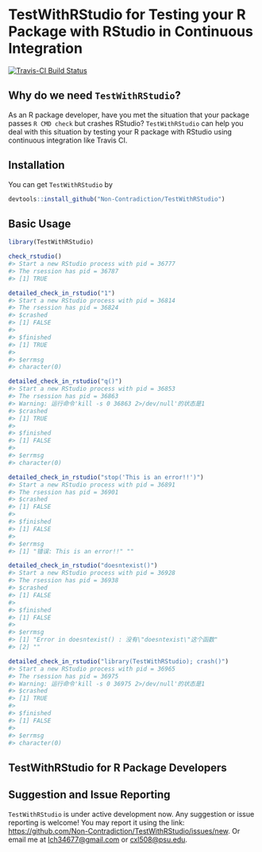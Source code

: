 
<!-- README.md is generated from README.Rmd. Please edit that file -->
TestWithRStudio for Testing your R Package with RStudio in Continuous Integration
=================================================================================

[![Travis-CI Build Status](https://travis-ci.org/Non-Contradiction/TestWithRStudio.svg?branch=master)](https://travis-ci.org/Non-Contradiction/TestWithRStudio)

Why do we need `TestWithRStudio`?
---------------------------------

As an R package developer, have you met the situation that your package passes `R CMD check` but crashes RStudio? `TestWithRStudio` can help you deal with this situation by testing your R package with RStudio using continuous integration like Travis CI.

Installation
------------

You can get `TestWithRStudio` by

``` r
devtools::install_github("Non-Contradiction/TestWithRStudio")
```

Basic Usage
-----------

``` r
library(TestWithRStudio)

check_rstudio()
#> Start a new RStudio process with pid = 36777
#> The rsession has pid = 36787
#> [1] TRUE

detailed_check_in_rstudio("1")
#> Start a new RStudio process with pid = 36814
#> The rsession has pid = 36824
#> $crashed
#> [1] FALSE
#> 
#> $finished
#> [1] TRUE
#> 
#> $errmsg
#> character(0)

detailed_check_in_rstudio("q()")
#> Start a new RStudio process with pid = 36853
#> The rsession has pid = 36863
#> Warning: 运行命令'kill -s 0 36863 2>/dev/null'的状态是1
#> $crashed
#> [1] TRUE
#> 
#> $finished
#> [1] FALSE
#> 
#> $errmsg
#> character(0)

detailed_check_in_rstudio("stop('This is an error!!')")
#> Start a new RStudio process with pid = 36891
#> The rsession has pid = 36901
#> $crashed
#> [1] FALSE
#> 
#> $finished
#> [1] FALSE
#> 
#> $errmsg
#> [1] "错误: This is an error!!" ""

detailed_check_in_rstudio("doesntexist()")
#> Start a new RStudio process with pid = 36928
#> The rsession has pid = 36938
#> $crashed
#> [1] FALSE
#> 
#> $finished
#> [1] FALSE
#> 
#> $errmsg
#> [1] "Error in doesntexist() : 没有\"doesntexist\"这个函数"
#> [2] ""

detailed_check_in_rstudio("library(TestWithRStudio); crash()")
#> Start a new RStudio process with pid = 36965
#> The rsession has pid = 36975
#> Warning: 运行命令'kill -s 0 36975 2>/dev/null'的状态是1
#> $crashed
#> [1] TRUE
#> 
#> $finished
#> [1] FALSE
#> 
#> $errmsg
#> character(0)
```

TestWithRStudio for R Package Developers
----------------------------------------

Suggestion and Issue Reporting
------------------------------

`TestWithRStudio` is under active development now. Any suggestion or issue reporting is welcome! You may report it using the link: <https://github.com/Non-Contradiction/TestWithRStudio/issues/new>. Or email me at <lch34677@gmail.com> or <cxl508@psu.edu>.
